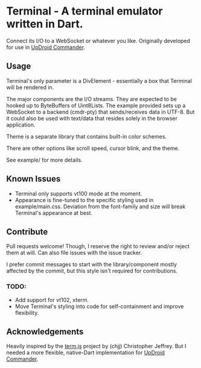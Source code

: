 # Terminal - A terminal emulator written in Dart.

Connect its I/O to a WebSocket or whatever you like. Originally developed for use in [UpDroid Commander].

## Usage

Terminal's only parameter is a DivElement - essentially a box that Terminal will be rendered in.

The major components are the I/O streams. They are expected to be hooked up to ByteBuffers of Uint8Lists. The example provided sets up a WebSocket to a backend (cmdr-pty) that sends/receives data in UTF-8. But it could also be used with text/data that resides solely in the browser application.

Theme is a separate library that contains built-in color schemes.

There are other options like scroll speed, cursor blink, and the theme.

See example/ for more details.

## Known Issues

- Terminal only supports vt100 mode at the moment.
- Appearance is fine-tuned to the specific styling used in example/main.css. Deviation from the font-family and size will break Terminal's appearance at best.

## Contribute

Pull requests welcome! Though, I reserve the right to review and/or reject them at will.
Can also file issues with the issue tracker.

I prefer commit messages to start with the library/component mostly affected by the commit, but this style isn't required for contributions.

### TODO:

- Add support for vt102, xterm.
- Move Terminal's styling into code for self-containment and improve flexibility.

## Acknowledgements

Heavily inspired by the [term.js] project by (chjj) Christopher Jeffrey. But I needed a more flexible, native-Dart implementation for [UpDroid Commander].

[UpDroid Commander]: http://updroid.com/commander/
[term.js]: https://github.com/chjj/term.js/